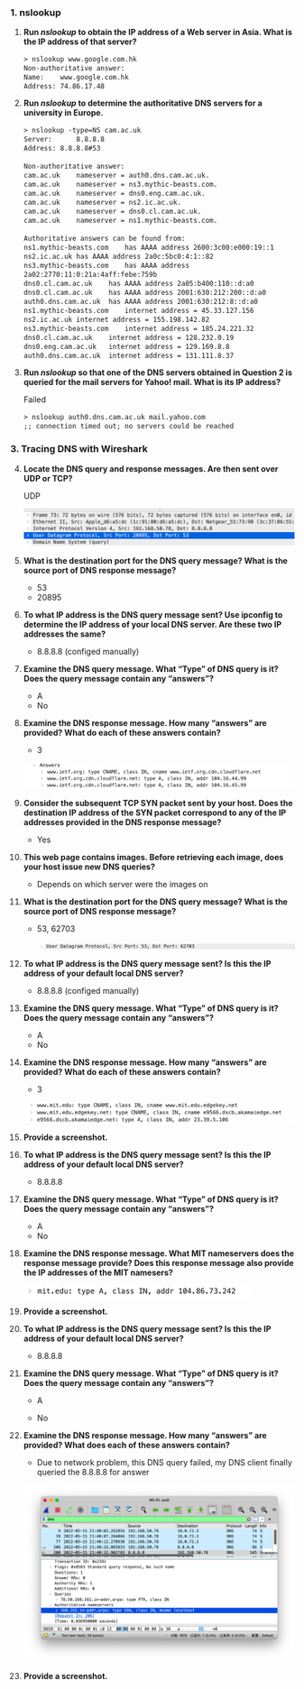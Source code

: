 ### 1. nslookup

1. **Run *nslookup* to obtain the IP address of a Web server in Asia. What is the IP address of that server?**

   ```
   > nslookup www.google.com.hk
   Non-authoritative answer:
   Name:	www.google.com.hk
   Address: 74.86.17.48
   ```

2. **Run *nslookup* to determine the authoritative DNS servers for a university in Europe.**

   ```
   > nslookup -type=NS cam.ac.uk
   Server:		8.8.8.8
   Address:	8.8.8.8#53
   
   Non-authoritative answer:
   cam.ac.uk	nameserver = auth0.dns.cam.ac.uk.
   cam.ac.uk	nameserver = ns3.mythic-beasts.com.
   cam.ac.uk	nameserver = dns0.eng.cam.ac.uk.
   cam.ac.uk	nameserver = ns2.ic.ac.uk.
   cam.ac.uk	nameserver = dns0.cl.cam.ac.uk.
   cam.ac.uk	nameserver = ns1.mythic-beasts.com.
   
   Authoritative answers can be found from:
   ns1.mythic-beasts.com	has AAAA address 2600:3c00:e000:19::1
   ns2.ic.ac.uk	has AAAA address 2a0c:5bc0:4:1::82
   ns3.mythic-beasts.com	has AAAA address 2a02:2770:11:0:21a:4aff:febe:759b
   dns0.cl.cam.ac.uk	has AAAA address 2a05:b400:110::d:a0
   dns0.cl.cam.ac.uk	has AAAA address 2001:630:212:200::d:a0
   auth0.dns.cam.ac.uk	has AAAA address 2001:630:212:8::d:a0
   ns1.mythic-beasts.com	internet address = 45.33.127.156
   ns2.ic.ac.uk	internet address = 155.198.142.82
   ns3.mythic-beasts.com	internet address = 185.24.221.32
   dns0.cl.cam.ac.uk	internet address = 128.232.0.19
   dns0.eng.cam.ac.uk	internet address = 129.169.8.8
   auth0.dns.cam.ac.uk	internet address = 131.111.8.37
   ```

3. **Run *nslookup* so that one of the DNS servers obtained in Question 2 is queried for the mail servers for Yahoo! mail. What is its IP address?**

   Failed

   ```
   > nslookup auth0.dns.cam.ac.uk mail.yahoo.com
   ;; connection timed out; no servers could be reached
   ```

### 3. Tracing DNS with Wireshark

4. **Locate the DNS query and response messages. Are then sent over UDP or TCP?**

   UDP

   ![image-20220515211855275](solution.assets/image-20220515211855275.png)

5. **What is the destination port for the DNS query message? What is the source port of DNS response message?**

   - 53
   - 20895

6. **To what IP address is the DNS query message sent? Use ipconfig to determine the IP address of your local DNS server. Are these two IP addresses the same?**

   - 8.8.8.8 (configed manually)

7. **Examine the DNS query message. What “Type” of DNS query is it? Does the query message contain any “answers”?**

   - A
   - No

8. **Examine the DNS response message. How many “answers” are provided? What do each of these answers contain?**

   - 3

   ![image-20220515212444099](solution.assets/image-20220515212444099.png)

9. **Consider the subsequent TCP SYN packet sent by your host. Does the destination IP address of the SYN packet correspond to any of the IP addresses provided in the DNS response message?**
   - Yes
10. **This web page contains images. Before retrieving each image, does your host issue new DNS queries?**
    - Depends on which server were the images on

11. **What is the destination port for the DNS query message? What is the source port of DNS response message?**

    - 53, 62703

      ![image-20220515213214543](solution.assets/image-20220515213214543.png)

12. **To what IP address is the DNS query message sent? Is this the IP address of your default local DNS server?**

    - 8.8.8.8 (configed manually)

13. **Examine the DNS query message. What “Type” of DNS query is it? Does the query message contain any “answers”?**

    - A
    - No

14. **Examine the DNS response message. How many “answers” are provided? What do each of these answers contain?**

    - 3

    ![image-20220515213330402](solution.assets/image-20220515213330402.png)

15. **Provide a screenshot.**

16. **To what IP address is the DNS query message sent? Is this the IP address of your default local DNS server?**

    - 8.8.8.8

17. **Examine the DNS query message. What “Type” of DNS query is it? Does the query message contain any “answers”?**

    - A
    - No

18. **Examine the DNS response message. What MIT nameservers does the response message provide? Does this response message also provide the IP addresses of the MIT namesers?**

    <img src="solution.assets/image-20220515213914928.png" alt="image-20220515213914928" style="zoom:50%;" />

19. **Provide a screenshot.**

20. **To what IP address is the DNS query message sent? Is this the IP address of your default local DNS server?**

    - 8.8.8.8

21. **Examine the DNS query message. What “Type” of DNS query is it? Does the query message contain any “answers”?**

    - A

    - No

22. **Examine the DNS response message. How many “answers” are provided? What does each of these answers contain?**

    - Due to network problem, this DNS query failed, my DNS client finally queried the 8.8.8.8 for answer

    ![image-20220515214220480](solution.assets/image-20220515214220480.png)

23. **Provide a screenshot.**

